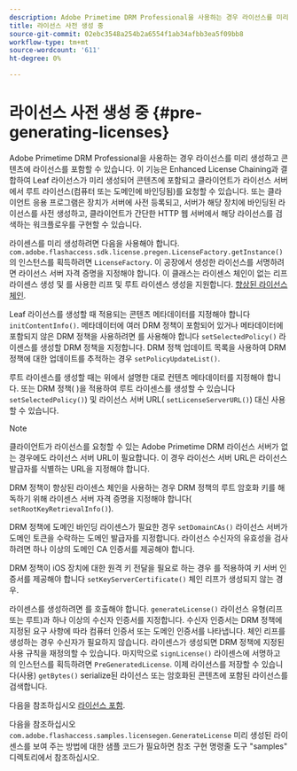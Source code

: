 ```yaml
---
description: Adobe Primetime DRM Professional을 사용하는 경우 라이선스를 미리 생성하고 콘텐츠에 라이선스를 포함할 수 있습니다. 이 기능은 Enhanced License Chaining과 결합하여 Leaf 라이선스가 미리 생성되어 콘텐츠에 포함되고 클라이언트가 라이선스 서버에서 루트 라이선스(컴퓨터 또는 도메인에 바인딩됨)를 요청할 수 있습니다. 또는 클라이언트 응용 프로그램은 장치가 서버에 사전 등록되고, 서버가 해당 장치에 바인딩된 라이선스를 사전 생성하고, 클라이언트가 간단한 HTTP 웹 서버에서 해당 라이선스를 검색하는 워크플로우를 구현할 수 있습니다.
title: 라이선스 사전 생성 중
source-git-commit: 02ebc3548a254b2a6554f1ab34afbb3ea5f09bb8
workflow-type: tm+mt
source-wordcount: '611'
ht-degree: 0%

---
```


# 라이선스 사전 생성 중 {#pre-generating-licenses}

Adobe Primetime DRM Professional을 사용하는 경우 라이선스를 미리 생성하고 콘텐츠에 라이선스를 포함할 수 있습니다. 이 기능은 Enhanced License Chaining과 결합하여 Leaf 라이선스가 미리 생성되어 콘텐츠에 포함되고 클라이언트가 라이선스 서버에서 루트 라이선스(컴퓨터 또는 도메인에 바인딩됨)를 요청할 수 있습니다. 또는 클라이언트 응용 프로그램은 장치가 서버에 사전 등록되고, 서버가 해당 장치에 바인딩된 라이선스를 사전 생성하고, 클라이언트가 간단한 HTTP 웹 서버에서 해당 라이선스를 검색하는 워크플로우를 구현할 수 있습니다.

라이센스를 미리 생성하려면 다음을 사용해야 합니다. `com.adobe.flashaccess.sdk.license.pregen.LicenseFactory.getInstance()` 의 인스턴스를 획득하려면 `LicenseFactory`. 이 공장에서 생성한 라이선스를 서명하려면 라이선스 서버 자격 증명을 지정해야 합니다. 이 클래스는 라이센스 체인이 없는 리프 라이센스 생성 및 를 사용한 리프 및 루트 라이센스 생성을 지원합니다. [향상된 라이선스 체인](../../protecting-content/implementing-the-license-server/license-chaining/gen-enhanced-license-chaining.md).

Leaf 라이선스를 생성할 때 적용되는 콘텐츠 메타데이터를 지정해야 합니다 `initContentInfo()`. 메타데이터에 여러 DRM 정책이 포함되어 있거나 메타데이터에 포함되지 않은 DRM 정책을 사용하려면 를 사용해야 합니다 `setSelectedPolicy()` 라이센스를 생성할 DRM 정책을 지정합니다. DRM 정책 업데이트 목록을 사용하여 DRM 정책에 대한 업데이트를 추적하는 경우 `setPolicyUpdateList()`.

루트 라이센스를 생성할 때는 위에서 설명한 대로 컨텐츠 메타데이터를 지정해야 합니다. 또는 DRM 정책( )을 적용하여 루트 라이센스를 생성할 수 있습니다 `setSelectedPolicy()`) 및 라이선스 서버 URL( `setLicenseServerURL()`) 대신 사용할 수 있습니다.

>[!NOTE]
>
>클라이언트가 라이선스를 요청할 수 있는 Adobe Primetime DRM 라이선스 서버가 없는 경우에도 라이선스 서버 URL이 필요합니다. 이 경우 라이선스 서버 URL은 라이선스 발급자를 식별하는 URL을 지정해야 합니다.

DRM 정책이 향상된 라이센스 체인을 사용하는 경우 DRM 정책의 루트 암호화 키를 해독하기 위해 라이센스 서버 자격 증명을 지정해야 합니다( `setRootKeyRetrievalInfo()`).

DRM 정책에 도메인 바인딩 라이센스가 필요한 경우 `setDomainCAs()` 라이선스 서버가 도메인 토큰을 수락하는 도메인 발급자를 지정합니다. 라이선스 수신자의 유효성을 검사하려면 하나 이상의 도메인 CA 인증서를 제공해야 합니다.

DRM 정책이 iOS 장치에 대한 원격 키 전달을 필요로 하는 경우 를 적용하여 키 서버 인증서를 제공해야 합니다 `setKeyServerCertificate()` 체인 리프가 생성되지 않는 경우.

라이센스를 생성하려면 를 호출해야 합니다. `generateLicense()` 라이선스 유형(리프 또는 루트)과 하나 이상의 수신자 인증서를 지정합니다. 수신자 인증서는 DRM 정책에 지정된 요구 사항에 따라 컴퓨터 인증서 또는 도메인 인증서를 나타냅니다. 체인 리프를 생성하는 경우 수신자가 필요하지 않습니다. 라이센스가 생성되면 DRM 정책에 지정된 사용 규칙을 재정의할 수 있습니다. 마지막으로 `signLicense()` 라이센스에 서명하고 의 인스턴스를 획득하려면 `PreGeneratedLicense`. 이제 라이선스를 저장할 수 있습니다(사용) `getBytes()` serialize된 라이선스 또는 암호화된 콘텐츠에 포함된 라이선스를 검색합니다.

다음을 참조하십시오 [라이선스 포함](../../protecting-content/pre-generating-and-embedded-licenses/embedding-licenses.md).

다음을 참조하십시오 `com.adobe.flashaccess.samples.licensegen.GenerateLicense` 미리 생성된 라이센스를 보여 주는 방법에 대한 샘플 코드가 필요하면 참조 구현 명령줄 도구 &quot;samples&quot; 디렉토리에서 참조하십시오.
